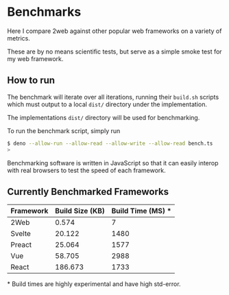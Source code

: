 # Benchmarks

Here I compare 2web against other popular web frameworks on a variety of
metrics.

These are by no means scientific tests, but serve as a simple smoke test for my
web framework.

## How to run

The benchmark will iterate over all iterations, running their `build.sh`
scripts which must output to a local `dist/` directory under the implementation.

The implementations `dist/` directory will be used for benchmarking.

To run the benchmark script, simply run

```sh
$ deno --allow-run --allow-read --allow-write --allow-read bench.ts
>
```

Benchmarking software is written in JavaScript so that it can easily interop
with real browsers to test the speed of each framework.

## Currently Benchmarked Frameworks

| Framework | Build Size (KB) | Build Time (MS) \* |
| --------- | --------------- | ------------------ |
| 2Web      | 0.574           | 7                  |
| Svelte    | 20.122          | 1480               |
| Preact    | 25.064          | 1577               |
| Vue       | 58.705          | 2988               |
| React     | 186.673         | 1733               |

\* Build times are highly experimental and have high std-error.

